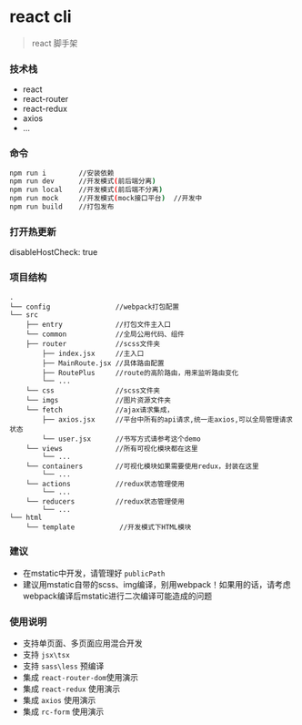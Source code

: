 # react cli
> react 脚手架

### 技术栈
+ react
+ react-router
+ react-redux
+ axios
+ ...

### 命令
```bash
npm run i        //安装依赖
npm run dev      //开发模式(前后端分离)
npm run local    //开发模式(前后端不分离)
npm run mock     //开发模式(mock接口平台)  //开发中
npm run build    //打包发布
```

### 打开热更新
disableHostCheck: true 

### 项目结构
```text
.
└── config                //webpack打包配置
└── src
    ├── entry             //打包文件主入口
    └── common            //全局公用代码、组件
    ├── router            //scss文件夹
        ├── index.jsx     //主入口
        ├── MainRoute.jsx //具体路由配置
        ├── RoutePlus     //route的高阶路由，用来监听路由变化
        └── ...
    └── css               //scss文件夹
    └── imgs              //图片资源文件夹
    └── fetch             //ajax请求集成，
        ├── axios.jsx     //平台中所有的api请求,统一走axios,可以全局管理请求状态
        └── user.jsx      //书写方式请参考这个demo
    └── views             //所有可视化模块都在这里
        └── ...
    └── containers        //可视化模块如果需要使用redux，封装在这里
        └── ...
    └── actions           //redux状态管理使用
        └── ...
    └── reducers          //redux状态管理使用
        └── ...
└── html
    └── template           //开发模式下HTML模块

```

### 建议
+ 在mstatic中开发，请管理好 `publicPath` 
+ 建议用mstatic自带的scss、img编译，别用webpack！如果用的话，请考虑webpack编译后mstatic进行二次编译可能造成的问题

### 使用说明
+ 支持单页面、多页面应用混合开发
+ 支持 `jsx\tsx`
+ 支持 `sass\less` 预编译
+ 集成 `react-router-dom`使用演示
+ 集成 `react-redux` 使用演示
+ 集成 `axios` 使用演示
+ 集成 `rc-form` 使用演示

